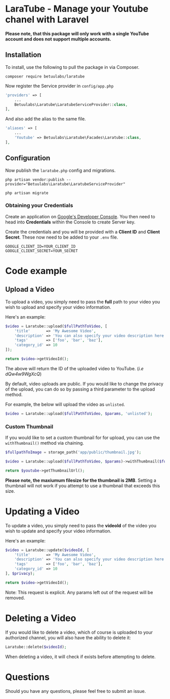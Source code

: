 # LaraTube - Manage your Youtube chanel with Laravel

**Please note, that this package will only work with a single YouTube account and does not support multiple accounts.**

## Installation

To install, use the following to pull the package in via Composer.

```
composer require betuulabs/laratube
```

Now register the Service provider in `config/app.php`

```php
'providers' => [
    ...
    Betuulabs\Laratube\LaratubeServiceProvider::class,
],
```

And also add the alias to the same file.

```php
'aliases' => [
    ...
    'Youtube' => Betuulabs\Laratube\Facades\Laratube::class,
],
```

## Configuration

Now publish the `laratube.php` config and migrations. 

```
php artisan vendor:publish --provider="Betuulabs\Laratube\LaratubeServiceProvider"
```

`php artisan migrate`


### Obtaining your Credentials

Create an application on [Google's Developer Console](https://console.developers.google.com/project). You then need to head into **Credentials** within the Console to create Server key.


Create the credentials and you will be provided with a **Client ID** and **Client Secret**. These now need to be added to your `.env` file.

```
GOOGLE_CLIENT_ID=YOUR_CLIENT_ID
GOOGLE_CLIENT_SECRET=YOUR_SECRET
```

# Code example


## Upload a Video

To upload a video, you simply need to pass the **full** path to your video you wish to upload and specify your video information.

Here's an example:

```php
$video = Laratube::upload($fullPathToVideo, [
    'title'       => 'My Awesome Video',
    'description' => 'You can also specify your video description here.',
    'tags'	      => ['foo', 'bar', 'baz'],
    'category_id' => 10
]);

return $video->getVideoId();
```

The above will return the ID of the uploaded video to YouTube. (*i.e dQw4w9WgXcQ*)

By default, video uploads are public. If you would like to change the privacy of the upload, you can do so by passing a third parameter to the upload method.

For example, the below will upload the video as `unlisted`.

```php
$video = Laratube::upload($fullPathToVideo, $params, 'unlisted');
```

### Custom Thumbnail

If you would like to set a custom thumbnail for for upload, you can use the `withThumbnail()` method via chaining.

```php
$fullpathToImage = storage_path('app/public/thumbnail.jpg');

$video = Laratube::upload($fullPathToVideo, $params)->withThumbnail($fullpathToImage);

return $youtube->getThumbnailUrl();
```

**Please note, the maxiumum filesize for the thumbnail is 2MB**. Setting a thumbnail will not work if you attempt to use a thumbnail that exceeds this size.

# Updating a Video

To update a video, you simply need to pass the **videoId** of the video you wish to update and specify your video information.

Here's an example:

```php
$video = Laratube::update($videoId, [
    'title'       => 'My Awesome Video',
    'description' => 'You can also specify your video description here.',
    'tags'	      => ['foo', 'bar', 'baz'],
    'category_id' => 10
], $privacy);

return $video->getVideoId();
```

Note: This request is explicit. Any params left out of the request will be removed.

# Deleting a Video

If you would like to delete a video, which of course is uploaded to your authorized channel, you will also have the ability to delete it:

```php
Laratube::delete($videoId);
```

When deleting a video, it will check if exists before attempting to delete.

# Questions

Should you have any questions, please feel free to submit an issue.
